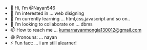 - 👋 Hi, I’m @Nayan546
- 👀 I’m interested in ... web disigning
- 🌱 I’m currently learning ... html,css,javascript and so on..
- 💞️ I’m looking to collaborate on ... dbms
- 📫 How to reach me ... kumarnayanmongia130012@gmail.com
- 😄 Pronouns: ... nayan
- ⚡ Fun fact: ... i am still alearner!

<!---
Nayan546/Nayan546 is a ✨ special ✨ repository because its `README.md` (this file) appears on your GitHub profile.
You can click the Preview link to take a look at your changes.
--->
